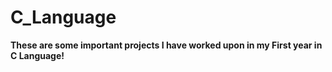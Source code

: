 # C_Language
<b/>
These are some important projects I have worked upon in my First year in C Language!
